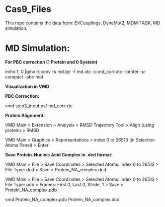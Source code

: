 # Cas9_Files
This repo contains the data from: 
EVCouplings, 
DynaMut2, 
MDM-TASK,
MD simulation.

# MD Simulation:
**For PBC correction (1 Protein and 0 System)**

echo 1, 0 |gmx trjconv -s md.tpr -f md.xtc -o md_corr.xtc -center -ur compact -pbc mol


****Visualization in VMD****

**PBC Correction:**

vmd step3_input.psf md_corr.xtc

**Protein Alignment:**

VMD Main > Extension > Analysis > RMSD Trajectory Tool > Align (using protein) > RMSD

VMD Main > Graphics > Representations > index 0 to 26513 (in Selection Atoms Panel) > Enter

**Save Protein-Nucleic Acid Complex in .dcd format:**

VMD Main > File > Save Coordinates > Selected Atoms: index 0 to 26513 > File Type: dcd > Save > Protein_NA_complex.dcd

VMD Main > File > Save Coordinates > Selected Atoms: index 0 to 26513 > File Type: pdb > Frames: First 0, Last 0, Stride, 1 > Save > Protein_NA_complex.pdb

vmd Protein_NA_complex.pdb Protein_NA_complex.dcd


